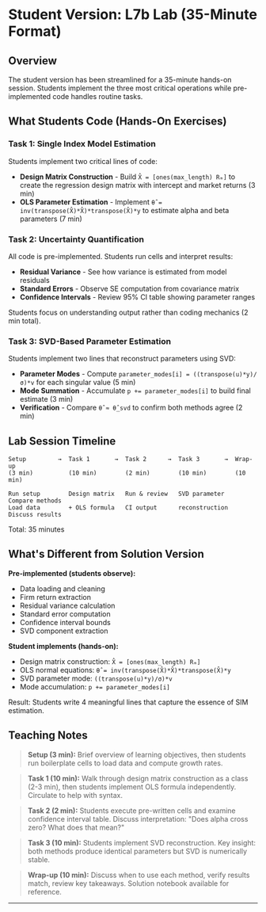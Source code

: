 # Student Version: L7b Lab (35-Minute Format)

## Overview
The student version has been streamlined for a 35-minute hands-on session. Students implement the three most critical operations while pre-implemented code handles routine tasks.

## What Students Code (Hands-On Exercises)

### Task 1: Single Index Model Estimation
Students implement two critical lines of code:

* **Design Matrix Construction** - Build `X̂ = [ones(max_length) Rₘ]` to create the regression design matrix with intercept and market returns (3 min)
* **OLS Parameter Estimation** - Implement `θ̂ = inv(transpose(X̂)*X̂)*transpose(X̂)*y` to estimate alpha and beta parameters (7 min)

### Task 2: Uncertainty Quantification
All code is pre-implemented. Students run cells and interpret results:

* **Residual Variance** - See how variance is estimated from model residuals
* **Standard Errors** - Observe SE computation from covariance matrix
* **Confidence Intervals** - Review 95% CI table showing parameter ranges

Students focus on understanding output rather than coding mechanics (2 min total).

### Task 3: SVD-Based Parameter Estimation
Students implement two lines that reconstruct parameters using SVD:

* **Parameter Modes** - Compute `parameter_modes[i] = ((transpose(u)*y)/σ)*v` for each singular value (5 min)
* **Mode Summation** - Accumulate `p += parameter_modes[i]` to build final estimate (3 min)
* **Verification** - Compare `θ̂ ≈ θ̂_svd` to confirm both methods agree (2 min)

## Lab Session Timeline

```
Setup         →  Task 1       →  Task 2      →  Task 3       →  Wrap-up
(3 min)          (10 min)        (2 min)        (10 min)        (10 min)
                 
Run setup        Design matrix   Run & review   SVD parameter   Compare methods
Load data        + OLS formula   CI output      reconstruction  Discuss results
```

Total: 35 minutes

## What's Different from Solution Version

**Pre-implemented (students observe):**
- Data loading and cleaning
- Firm return extraction  
- Residual variance calculation
- Standard error computation
- Confidence interval bounds
- SVD component extraction

**Student implements (hands-on):**
- Design matrix construction: `X̂ = [ones(max_length) Rₘ]`
- OLS normal equations: `θ̂ = inv(transpose(X̂)*X̂)*transpose(X̂)*y`
- SVD parameter mode: `((transpose(u)*y)/σ)*v`
- Mode accumulation: `p += parameter_modes[i]`

Result: Students write 4 meaningful lines that capture the essence of SIM estimation.

## Teaching Notes

> **Setup (3 min):** Brief overview of learning objectives, then students run boilerplate cells to load data and compute growth rates.

> **Task 1 (10 min):** Walk through design matrix construction as a class (2-3 min), then students implement OLS formula independently. Circulate to help with syntax.

> **Task 2 (2 min):** Students execute pre-written cells and examine confidence interval table. Discuss interpretation: "Does alpha cross zero? What does that mean?"

> **Task 3 (10 min):** Students implement SVD reconstruction. Key insight: both methods produce identical parameters but SVD is numerically stable.

> **Wrap-up (10 min):** Discuss when to use each method, verify results match, review key takeaways. Solution notebook available for reference.

___
